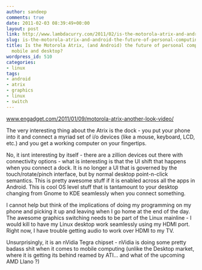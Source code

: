 ```yaml
---
author: sandeep
comments: true
date: 2011-02-03 08:39:49+00:00
layout: post
link: http://www.lambdacurry.com/2011/02/is-the-motorola-atrix-and-android-the-future-of-personal-computing-both-mobile-and-desktop/
slug: is-the-motorola-atrix-and-android-the-future-of-personal-computing-both-mobile-and-desktop
title: Is the Motorola Atrix, (and Android) the future of personal computing - both
  mobile and desktop?
wordpress_id: 510
categories:
- linux
tags:
- android
- atrix
- graphics
- linux
- switch
---
```


www.engadget.com/2011/01/09/motorola-atrix-another-look-video/

The very interesting thing about the Atrix is the dock - you put your phone into it and connect a myriad set of i/o devices (like a mouse, keyboard, LCD, etc.) and you get a working computer on your fingertips.

No, it isnt interesting by itself - there are a zillion devices out there with connectivity options - what is interesting is that the UI shift that happens when you connect a dock. It is no longer a UI that is governed by the touch/rotate/pinch interface, but by normal desktop point-n-click semantics. This is pretty awesome stuff if it is enabled across all the apps in Android. This is cool OS level stuff that is tantamount to your desktop changing from Gnome to KDE seamlessly when you connect something.

I cannot help but think of the implications of doing my programming on my phone and picking it up and leaving when I go home at the end of the day. The awesome graphics switching needs to be part of the Linux mainline - I would kill to have my Linux desktop work seamlessly using my HDMI port. Right now, I have trouble getting audio to work over HDMI to my TV.

Unsurprisingly, it is an nVidia Tegra chipset - nVidia is doing some pretty badass shit when it comes to mobile computing (unlike the Desktop market, where it is getting its behind reamed by ATI... and what of the upcoming AMD Llano ?)
